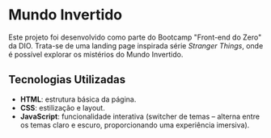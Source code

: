 # Mundo Invertido

Este projeto foi desenvolvido como parte do Bootcamp "Front-end do Zero" da DIO. Trata-se de uma landing page inspirada série _Stranger Things_, onde é possível explorar os mistérios do Mundo Invertido.

## Tecnologias Utilizadas

-   **HTML**: estrutura básica da página.
-   **CSS**: estilização e layout.
-   **JavaScript**: funcionalidade interativa (switcher de temas – alterna entre os temas claro e escuro, proporcionando uma experiência imersiva).
